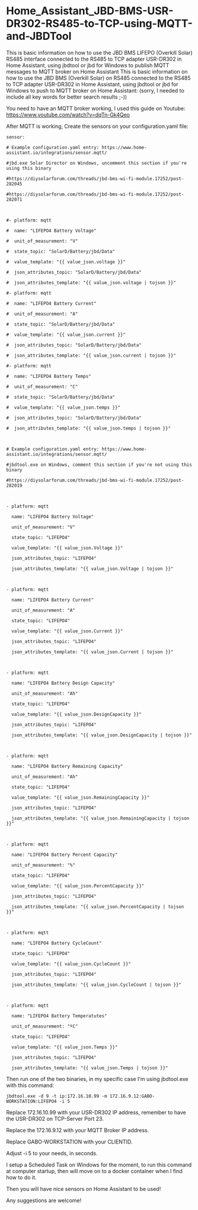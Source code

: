 # Home_Assistant_JBD-BMS-USR-DR302-RS485-to-TCP-using-MQTT-and-JBDTool
This is basic information on how to use the JBD BMS LIFEPO (Overkill Solar) RS485 interface connected to the RS485 to TCP adapter USR-DR302 in Home Assistant, using jbdtool or jbd for Windows to publish MQTT messages to MQTT broker on Home Assistant
This is basic information on how to use the JBD BMS (Overkill Solar) on RS485 connected to the RS485 to TCP adapter USR-DR302 in Home Assistant, using jbdtool or jbd for Windows to push to MQTT broker on Home Assistant: (sorry, I needed to include all key words for better search results ;-))


You need to have an MQTT broker working, I used this guide on Youtube: https://www.youtube.com/watch?v=dqTn-Gk4Qeo

After MQTT is working, Create the sensors on your configuration.yaml file:


```
sensor:

# Example configuration.yaml entry: https://www.home-assistant.io/integrations/sensor.mqtt/

#jbd.exe Solar Director on Windows, uncomment this section if you're using this binary

#https://diysolarforum.com/threads/jbd-bms-wi-fi-module.17252/post-282045

#https://diysolarforum.com/threads/jbd-bms-wi-fi-module.17252/post-282071



#- platform: mqtt

#  name: "LIFEPO4 Battery Voltage"

#  unit_of_measurement: "V"

#  state_topic: "SolarD/Battery/jbd/Data"

#  value_template: "{{ value_json.voltage }}"

#  json_attributes_topic: "SolarD/Battery/jbd/Data"

#  json_attributes_template: "{{ value_json.voltage | tojson }}"

#- platform: mqtt

#  name: "LIFEPO4 Battery Current"

#  unit_of_measurement: "A"

#  state_topic: "SolarD/Battery/jbd/Data"

#  value_template: "{{ value_json.current }}"

#  json_attributes_topic: "SolarD/Battery/jbd/Data"

#  json_attributes_template: "{{ value_json.current | tojson }}"

#- platform: mqtt

#  name: "LIFEPO4 Battery Temps"

#  unit_of_measurement: "C"

#  state_topic: "SolarD/Battery/jbd/Data"

#  value_template: "{{ value_json.temps }}"

#  json_attributes_topic: "SolarD/Battery/jbd/Data"

#  json_attributes_template: "{{ value_json.temps | tojson }}"



# Example configuration.yaml entry: https://www.home-assistant.io/integrations/sensor.mqtt/

#jbdtool.exe on Windows, comment this section if you're not using this binary

#https://diysolarforum.com/threads/jbd-bms-wi-fi-module.17252/post-282019



- platform: mqtt

  name: "LIFEPO4 Battery Voltage"

  unit_of_measurement: "V"

  state_topic: "LIFEPO4"

  value_template: "{{ value_json.Voltage }}"

  json_attributes_topic: "LIFEPO4"

  json_attributes_template: "{{ value_json.Voltage | tojson }}"



- platform: mqtt

  name: "LIFEPO4 Battery Current"

  unit_of_measurement: "A"

  state_topic: "LIFEPO4"

  value_template: "{{ value_json.Current }}"

  json_attributes_topic: "LIFEPO4"

  json_attributes_template: "{{ value_json.Current | tojson }}"



- platform: mqtt

  name: "LIFEPO4 Battery Design Capacity"

  unit_of_measurement: "Ah"

  state_topic: "LIFEPO4"

  value_template: "{{ value_json.DesignCapacity }}"

  json_attributes_topic: "LIFEPO4"

  json_attributes_template: "{{ value_json.DesignCapacity | tojson }}"



- platform: mqtt

  name: "LIFEPO4 Battery Remaining Capacity"

  unit_of_measurement: "Ah"

  state_topic: "LIFEPO4"

  value_template: "{{ value_json.RemainingCapacity }}"

  json_attributes_topic: "LIFEPO4"

  json_attributes_template: "{{ value_json.RemainingCapacity | tojson }}"



- platform: mqtt

  name: "LIFEPO4 Battery Percent Capacity"

  unit_of_measurement: "%"

  state_topic: "LIFEPO4"

  value_template: "{{ value_json.PercentCapacity }}"

  json_attributes_topic: "LIFEPO4"

  json_attributes_template: "{{ value_json.PercentCapacity | tojson }}"



- platform: mqtt

  name: "LIFEPO4 Battery CycleCount"

  state_topic: "LIFEPO4"

  value_template: "{{ value_json.CycleCount }}"

  json_attributes_topic: "LIFEPO4"

  json_attributes_template: "{{ value_json.CycleCount | tojson }}"



- platform: mqtt

  name: "LIFEPO4 Battery Temperatutes"

  unit_of_measurement: "ºC"

  state_topic: "LIFEPO4"

  value_template: "{{ value_json.Temps }}"

  json_attributes_topic: "LIFEPO4"

  json_attributes_template: "{{ value_json.Temps | tojson }}"

```




Then run one of the two binaries, in my specific case I'm using jbdtool.exe with this command:

```
jbdtool.exe -d 9 -t ip:172.16.10.99 -m 172.16.9.12:GABO-WORKSTATION:LIFEPO4 -i 5
```


Replace 172.16.10.99 with your USR-DR302 IP address, remember to have the USR-DR302 on TCP-Server Port 23.

Replace the 172.16.9.12 with your MQTT Broker IP address.

Replace GABO-WORKSTATION with your CLIENTID.

Adjust -i 5 to your needs, in seconds.

I setup a Scheduled Task on Windows for the moment, to run this command at computer startup, then will move on to a docker container when I find how to do it.

Then you will have nice sensors on Home Assistant to be used!

Any suggestions are welcome!

